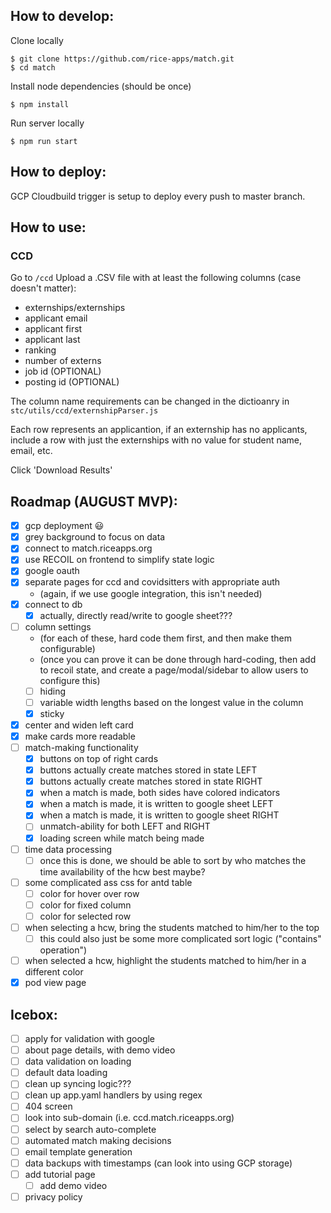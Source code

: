 ## How to develop:

Clone locally
```
$ git clone https://github.com/rice-apps/match.git
$ cd match
```

Install node dependencies (should be once)
```
$ npm install
```

Run server locally
```
$ npm run start
```

## How to deploy:

GCP Cloudbuild trigger is setup to deploy every push to master branch.

## How to use:
### CCD
Go to `/ccd`
Upload a .CSV file with at least the following columns (case doesn't matter):
- externships/externships
- applicant email
- applicant first
- applicant last
- ranking
- number of externs
- job id (OPTIONAL)
- posting id (OPTIONAL)

The column name requirements can be changed in the dictioanry in `stc/utils/ccd/externshipParser.js`

Each row represents an applicantion, if an externship has no applicants, include a row with just the externships with no value for student name, email, etc.

Click 'Download Results'

## Roadmap (AUGUST MVP):

- [x] gcp deployment 😃
- [x] grey background to focus on data
- [x] connect to match.riceapps.org
- [x] use RECOIL on frontend to simplify state logic
- [x] google oauth
- [x] separate pages for ccd and covidsitters with appropriate auth
  - (again, if we use google integration, this isn't needed)
- [x] connect to db
  - [x] actually, directly read/write to google sheet???
- [ ] column settings
  - (for each of these, hard code them first, and then make them configurable)
  - (once you can prove it can be done through hard-coding, then add to recoil state,
    and create a page/modal/sidebar to allow users to configure this)
  - [ ] hiding
  - [ ] variable width lengths based on the longest value in the column
  - [x] sticky
- [x] center and widen left card
- [x] make cards more readable
- [ ] match-making functionality
  - [x] buttons on top of right cards
  - [x] buttons actually create matches stored in state LEFT
  - [x] buttons actually create matches stored in state RIGHT
  - [x] when a match is made, both sides have colored indicators
  - [x] when a match is made, it is written to google sheet LEFT
  - [x] when a match is made, it is written to google sheet RIGHT
  - [ ] unmatch-ability for both LEFT and RIGHT
  - [x] loading screen while match being made
- [ ] time data processing
  - [ ] once this is done, we should be able to sort by who matches the time availability of the hcw best maybe?
- [ ] some complicated ass css for antd table 
  - [ ] color for hover over row
  - [ ] color for fixed column
  - [ ] color for selected row
- [ ] when selecting a hcw, bring the students matched to him/her to the top
  - [ ] this could also just be some more complicated sort logic ("contains" operation")
- [ ] when selected a hcw, highlight the students matched to him/her in a different color
- [x] pod view page

## Icebox:
- [ ] apply for validation with google
- [ ] about page details, with demo video
- [ ] data validation on loading
- [ ] default data loading
- [ ] clean up syncing logic???
- [ ] clean up app.yaml handlers by using regex
- [ ] 404 screen
- [ ] look into sub-domain (i.e. ccd.match.riceapps.org)
- [ ] select by search auto-complete
- [ ] automated match making decisions
- [ ] email template generation
- [ ] data backups with timestamps (can look into using GCP storage) 
- [ ] add tutorial page
  - [ ] add demo video
- [ ] privacy policy
